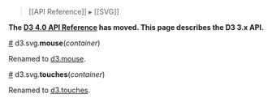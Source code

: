 > [[API Reference]] ▸ [[SVG]]

**The [D3 4.0 API Reference](https://github.com/d3/d3/blob/master/API.md) has moved. This page describes the D3 3.x API.**

<a name="mouse" href="SVG-Events#mouse">#</a> d3.svg.<b>mouse</b>(<i>container</i>)

Renamed to [d3.mouse](Selections#d3_mouse).

<a name="touches" href="SVG-Events#touches">#</a> d3.svg.<b>touches</b>(<i>container</i>)

Renamed to [d3.touches](Selections#d3_touches).
